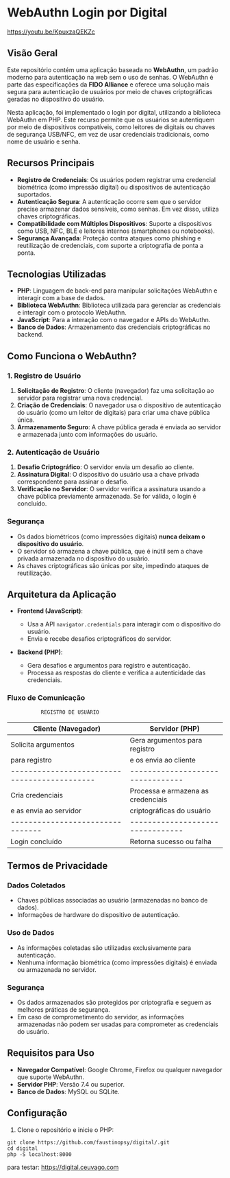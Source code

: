 # WebAuthn Login por Digital

https://youtu.be/KpuxzaQEKZc

## Visão Geral

Este repositório contém uma aplicação baseada no **WebAuthn**, um padrão moderno para autenticação na web sem o uso de senhas. O WebAuthn é parte das especificações da **FIDO Alliance** e oferece uma solução mais segura para autenticação de usuários por meio de chaves criptográficas geradas no dispositivo do usuário.

Nesta aplicação, foi implementado o login por digital, utilizando a biblioteca WebAuthn em PHP. Este recurso permite que os usuários se autentiquem por meio de dispositivos compatíveis, como leitores de digitais ou chaves de segurança USB/NFC, em vez de usar credenciais tradicionais, como nome de usuário e senha.

## Recursos Principais

-   **Registro de Credenciais**: Os usuários podem registrar uma credencial biométrica (como impressão digital) ou dispositivos de autenticação suportados.
-   **Autenticação Segura**: A autenticação ocorre sem que o servidor precise armazenar dados sensíveis, como senhas. Em vez disso, utiliza chaves criptográficas.
-   **Compatibilidade com Múltiplos Dispositivos**: Suporte a dispositivos como USB, NFC, BLE e leitores internos (smartphones ou notebooks).
-   **Segurança Avançada**: Proteção contra ataques como phishing e reutilização de credenciais, com suporte a criptografia de ponta a ponta.

## Tecnologias Utilizadas

-   **PHP**: Linguagem de back-end para manipular solicitações WebAuthn e interagir com a base de dados.
-   **Biblioteca WebAuthn**: Biblioteca utilizada para gerenciar as credenciais e interagir com o protocolo WebAuthn.
-   **JavaScript**: Para a interação com o navegador e APIs do WebAuthn.
-   **Banco de Dados**: Armazenamento das credenciais criptográficas no backend.

## Como Funciona o WebAuthn?

### 1. Registro de Usuário

1.  **Solicitação de Registro**: O cliente (navegador) faz uma solicitação ao servidor para registrar uma nova credencial.
2.  **Criação de Credenciais**: O navegador usa o dispositivo de autenticação do usuário (como um leitor de digitais) para criar uma chave pública única.
3.  **Armazenamento Seguro**: A chave pública gerada é enviada ao servidor e armazenada junto com informações do usuário.

### 2. Autenticação de Usuário

1.  **Desafio Criptográfico**: O servidor envia um desafio ao cliente.
2.  **Assinatura Digital**: O dispositivo do usuário usa a chave privada correspondente para assinar o desafio.
3.  **Verificação no Servidor**: O servidor verifica a assinatura usando a chave pública previamente armazenada. Se for válida, o login é concluído.

### Segurança

-   Os dados biométricos (como impressões digitais) **nunca deixam o dispositivo do usuário**.
-   O servidor só armazena a chave pública, que é inútil sem a chave privada armazenada no dispositivo do usuário.
-   As chaves criptográficas são únicas por site, impedindo ataques de reutilização.

## Arquitetura da Aplicação

-   **Frontend (JavaScript)**:
    
    -   Usa a API `navigator.credentials` para interagir com o dispositivo do usuário.
    -   Envia e recebe desafios criptográficos do servidor.
-   **Backend (PHP)**:
    
    -   Gera desafios e argumentos para registro e autenticação.
    -   Processa as respostas do cliente e verifica a autenticidade das credenciais.

### Fluxo de Comunicação
               REGISTRO DE USUÁRIO
   Cliente (Navegador)          |         Servidor (PHP)
--------------------------------|--------------------------------
   Solicita argumentos          |    Gera argumentos para registro
         para registro          |    e os envia ao cliente
--------------------------------------------|--------------------------------
   Cria credenciais                                  |    Processa e armazena as credenciais
   e as envia ao servidor       |    criptográficas do usuário
--------------------------------|--------------------------------
   Login concluído              |    Retorna sucesso ou falha


## Termos de Privacidade

### Dados Coletados

-   Chaves públicas associadas ao usuário (armazenadas no banco de dados).
-   Informações de hardware do dispositivo de autenticação.

### Uso de Dados

-   As informações coletadas são utilizadas exclusivamente para autenticação.
-   Nenhuma informação biométrica (como impressões digitais) é enviada ou armazenada no servidor.

### Segurança

-   Os dados armazenados são protegidos por criptografia e seguem as melhores práticas de segurança.
-   Em caso de comprometimento do servidor, as informações armazenadas não podem ser usadas para comprometer as credenciais do usuário.

## Requisitos para Uso

-   **Navegador Compatível**: Google Chrome, Firefox ou qualquer navegador que suporte WebAuthn.
-   **Servidor PHP**: Versão 7.4 ou superior.
-   **Banco de Dados**: MySQL ou SQLite.

## Configuração

1.  Clone o repositório e inicie o PHP:
```
git clone https://github.com/faustinopsy/digital/.git
cd digital
php -S localhost:8000
```

para testar:
https://digital.ceuvago.com





